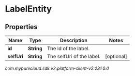 # LabelEntity


## Properties

| Name | Type | Description | Notes |
| ------------ | ------------- | ------------- | ------------- |
| **id** | **String** | The Id of the label. |  |
| **selfUri** | **String** | The selfUri of the label. |  [optional] |




_com.mypurecloud.sdk.v2:platform-client-v2:231.0.0_
